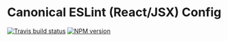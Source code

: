 # Canonical ESLint (React/JSX) Config

[![Travis build status](http://img.shields.io/travis/gajus/eslint-config-canonical-react/master.svg?style=flat-square)](https://travis-ci.org/gajus/eslint-config-canonical-react)
[![NPM version](http://img.shields.io/npm/v/eslint-config-canonical-react.svg?style=flat-square)](https://www.npmjs.org/package/eslint-config-canonical-react)